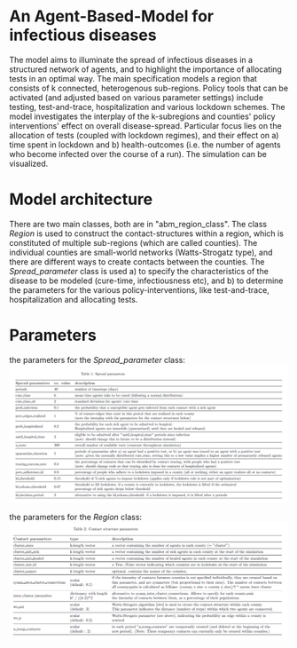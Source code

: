 
# An Agent-Based-Model for infectious diseases

The model aims to illuminate the spread of infectious diseases in a structured network of agents, and to highlight the importance of allocating tests in an optimal way. 
The main specification models a region that consists of k connected, heterogenous sub-regions. 
Policy tools that can be activated (and adjusted based on various parameter settings) include testing, test-and-trace, hospitalization and various lockdown schemes. The model investigates the interplay of the k-subregions and counties' policy interventions' effect on overall disease-spread. Particular focus lies on
the allocation of tests (coupled with lockdown regimes), and their effect on a) time spent in lockdown and b) health-outcomes (i.e. the number of agents who become infected over the course of a run). The simulation can be visualized.

# Model architecture
There are two main classes, both are in "abm_region_class". The class *Region* is used to construct the contact-structures within a region, which is constituted of 
multiple sub-regions (which are called counties). The individual counties are small-world networks (Watts-Strogatz type), and there are different ways to create contacts between the counties. The *Spread_parameter* class is used a) to specify the characteristics of the disease to be modeled (cure-time, infectiousness etc), and b) to determine the parameters for the various policy-interventions, like test-and-trace, hospitalization and allocating tests. 

# Parameters
the parameters for the *Spread_parameter* class:
![Spread-parameters](https://github.com/phbt/abm-simulation/blob/master/parameter_description/parameters1.PNG?raw=true)

the parameters for the *Region* class:
![Region-parameters](https://github.com/phbt/abm-simulation/blob/master/parameter_description/parameters2.PNG?raw=true)
